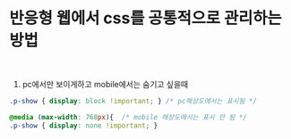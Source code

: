 # 반응형 웹에서 css를 공통적으로 관리하는 방법

<br/>

1. pc에서만 보이게하고 mobile에서는 숨기고 싶을때
```css
.p-show { display: block !important; } /* pc해상도에서는 표시됨 */

@media (max-width: 768px){  /* mobile 해상도에서는 표시 안 됨 */
.p-show { display: none !important; }
```
